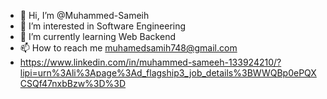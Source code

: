 - 👋 Hi, I’m @Muhammed-Sameih
- 👀 I’m interested in Software Engineering
- 🌱 I’m currently learning Web Backend
- 📫 How to reach me muhamedsamih748@gmail.com
- https://www.linkedin.com/in/muhammed-sameeh-133924210/?lipi=urn%3Ali%3Apage%3Ad_flagship3_job_details%3BWWQBp0ePQXCSQf47nxbBzw%3D%3D

